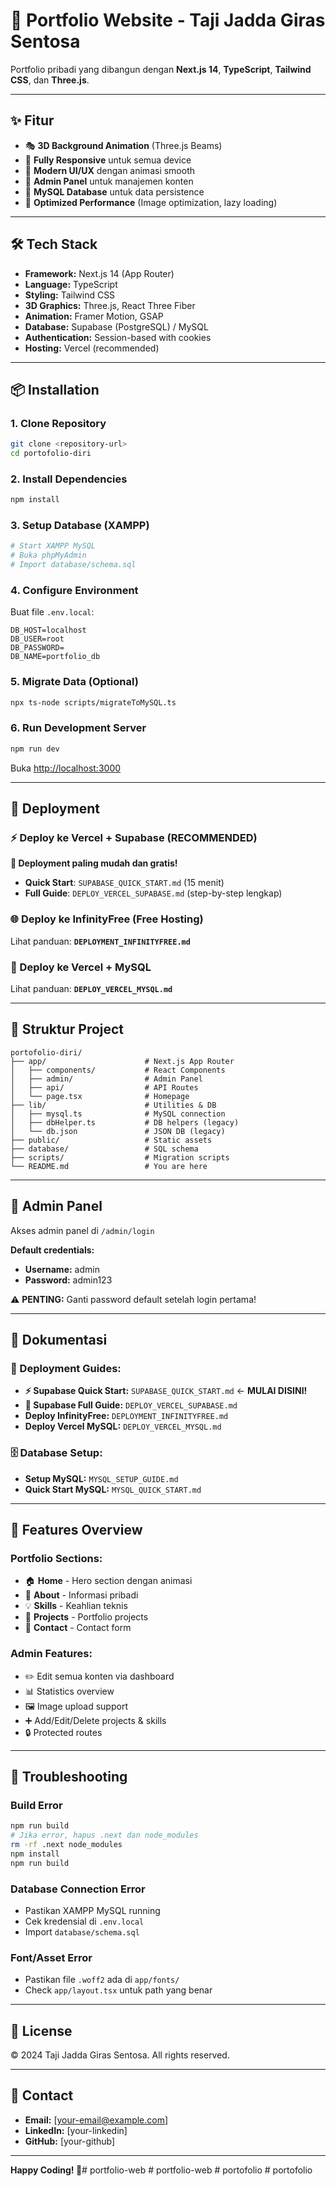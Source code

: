 # 🎨 Portfolio Website - Taji Jadda Giras Sentosa

Portfolio pribadi yang dibangun dengan **Next.js 14**, **TypeScript**, **Tailwind CSS**, dan **Three.js**.

---

## ✨ Fitur

- 🎭 **3D Background Animation** (Three.js Beams)
- 📱 **Fully Responsive** untuk semua device
- 🎨 **Modern UI/UX** dengan animasi smooth
- 🔐 **Admin Panel** untuk manajemen konten
- 💾 **MySQL Database** untuk data persistence
- 🚀 **Optimized Performance** (Image optimization, lazy loading)

---

## 🛠️ Tech Stack

- **Framework:** Next.js 14 (App Router)
- **Language:** TypeScript
- **Styling:** Tailwind CSS
- **3D Graphics:** Three.js, React Three Fiber
- **Animation:** Framer Motion, GSAP
- **Database:** Supabase (PostgreSQL) / MySQL
- **Authentication:** Session-based with cookies
- **Hosting:** Vercel (recommended)

---

## 📦 Installation

### 1. Clone Repository
```bash
git clone <repository-url>
cd portofolio-diri
```

### 2. Install Dependencies
```bash
npm install
```

### 3. Setup Database (XAMPP)
```bash
# Start XAMPP MySQL
# Buka phpMyAdmin
# Import database/schema.sql
```

### 4. Configure Environment
Buat file `.env.local`:
```env
DB_HOST=localhost
DB_USER=root
DB_PASSWORD=
DB_NAME=portfolio_db
```

### 5. Migrate Data (Optional)
```bash
npx ts-node scripts/migrateToMySQL.ts
```

### 6. Run Development Server
```bash
npm run dev
```

Buka [http://localhost:3000](http://localhost:3000)

---

## 🚀 Deployment

### ⚡ Deploy ke Vercel + Supabase (RECOMMENDED)
**🎉 Deployment paling mudah dan gratis!**
- **Quick Start**: `SUPABASE_QUICK_START.md` (15 menit)
- **Full Guide**: `DEPLOY_VERCEL_SUPABASE.md` (step-by-step lengkap)

### 🌐 Deploy ke InfinityFree (Free Hosting)
Lihat panduan: **`DEPLOYMENT_INFINITYFREE.md`**

### 🔧 Deploy ke Vercel + MySQL
Lihat panduan: **`DEPLOY_VERCEL_MYSQL.md`**

---

## 📂 Struktur Project

```
portofolio-diri/
├── app/                      # Next.js App Router
│   ├── components/           # React Components
│   ├── admin/                # Admin Panel
│   ├── api/                  # API Routes
│   └── page.tsx              # Homepage
├── lib/                      # Utilities & DB
│   ├── mysql.ts              # MySQL connection
│   ├── dbHelper.ts           # DB helpers (legacy)
│   └── db.json               # JSON DB (legacy)
├── public/                   # Static assets
├── database/                 # SQL schema
├── scripts/                  # Migration scripts
└── README.md                 # You are here
```

---

## 🔐 Admin Panel

Akses admin panel di `/admin/login`

**Default credentials:**
- **Username:** admin
- **Password:** admin123

⚠️ **PENTING:** Ganti password default setelah login pertama!

---

## 📖 Dokumentasi

### 🚀 Deployment Guides:
- **⚡ Supabase Quick Start:** `SUPABASE_QUICK_START.md` ← **MULAI DISINI!**
- **📘 Supabase Full Guide:** `DEPLOY_VERCEL_SUPABASE.md`
- **Deploy InfinityFree:** `DEPLOYMENT_INFINITYFREE.md`
- **Deploy Vercel MySQL:** `DEPLOY_VERCEL_MYSQL.md`

### 🗄️ Database Setup:
- **Setup MySQL:** `MYSQL_SETUP_GUIDE.md`
- **Quick Start MySQL:** `MYSQL_QUICK_START.md`

---

## 🎯 Features Overview

### Portfolio Sections:
- 🏠 **Home** - Hero section dengan animasi
- 👤 **About** - Informasi pribadi
- 💡 **Skills** - Keahlian teknis
- 🚀 **Projects** - Portfolio projects
- 📧 **Contact** - Contact form

### Admin Features:
- ✏️ Edit semua konten via dashboard
- 📊 Statistics overview
- 🖼️ Image upload support
- ➕ Add/Edit/Delete projects & skills
- 🔒 Protected routes

---

## 🐛 Troubleshooting

### Build Error
```bash
npm run build
# Jika error, hapus .next dan node_modules
rm -rf .next node_modules
npm install
npm run build
```

### Database Connection Error
- Pastikan XAMPP MySQL running
- Cek kredensial di `.env.local`
- Import `database/schema.sql`

### Font/Asset Error
- Pastikan file `.woff2` ada di `app/fonts/`
- Check `app/layout.tsx` untuk path yang benar

---

## 📄 License

© 2024 Taji Jadda Giras Sentosa. All rights reserved.

---

## 🤝 Contact

- **Email:** [your-email@example.com]
- **LinkedIn:** [your-linkedin]
- **GitHub:** [your-github]

---

**Happy Coding! 🎉**#   p o r t f o l i o - w e b 
 
 #   p o r t f o l i o - w e b 
 
 #   p o r t o f o l i o  
 #   p o r t o f o l i o  
 